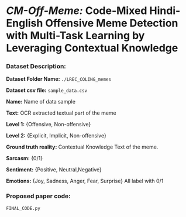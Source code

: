 # *CM-Off-Meme:* Code-Mixed Hindi-English Offensive Meme Detection with Multi-Task Learning by Leveraging Contextual Knowledge

### Dataset Description:

**Dataset Folder Name:** ```./LREC_COLING_memes```

**Dataset csv file:** ```sample_data.csv```

**Name:** Name of data sample

**Text:** OCR extracted textual part of the meme

**Level 1:** {Offensive, Non-offensive}

**Level 2:** {Explicit, Implicit, Non-offensive}

**Ground truth reality:** Contextual Knowledge Text of the meme. 

**Sarcasm:** {0/1}

**Sentiment:** {Positive, Neutral,Negative}

**Emotions:** {Joy, Sadness, Anger, Fear, Surprise} All label with 0/1

### Proposed paper code:

```FINAL_CODE.py```
